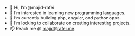 - 👋 Hi, I’m @majid-rafei
- 👀 I’m interested in learning new programming languages.
- 🌱 I’m currently building php, angular, and python apps.
- 💞️ I’m looking to collaborate on creating interesting projects.
- 📫 Reach me @ majid@rafei.me.

<!---
majid-rafei/majid-rafei is a ✨ special ✨ repository because its `README.md` (this file) appears on your GitHub profile.
You can click the Preview link to take a look at your changes.
--->
